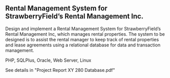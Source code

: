 ## Rental Management System for StrawberryField’s Rental Management Inc.  
  
Design and implement a Rental Management System for StrawberryField’s Rental Management Inc, which manages rental properties. The system to be designed is to assist the rental manager to keep track of rental properties and lease agreements using a relational database for data and transaction management.   
  
PHP, SQLPlus, Oracle, Web Server, Linux

See details in "Project Report XY 280 Database.pdf"
